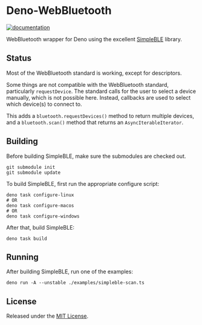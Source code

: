 # Deno-WebBluetooth

[![documentation](https://doc.deno.land/badge.svg)](https://doc.deno.land/https://deno.land/x/webbluetooth/mod.ts)

WebBluetooth wrapper for Deno using the excellent
[SimpleBLE](https://github.com/OpenBluetoothToolbox/SimpleBLE) library.

## Status

Most of the WebBluetooth standard is working, except for descriptors.

Some things are not compatible with the WebBluetooth standard, particularly
`requestDevice`. The standard calls for the user to select a device manually,
which is not possible here. Instead, callbacks are used to select which
device(s) to connect to.

This adds a `bluetooth.requestDevices()` method to return multiple devices, and
a `bluetooth.scan()` method that returns an `AsyncIterableIterator`.

## Building

Before building SimpleBLE, make sure the submodules are checked out.

    git submodule init
    git submodule update

To build SimpleBLE, first run the appropriate configure script:

    deno task configure-linux
    # OR
    deno task configure-macos
    # OR
    deno task configure-windows

After that, build SimpleBLE:

    deno task build

## Running

After building SimpleBLE, run one of the examples:

    deno run -A --unstable ./examples/simpleble-scan.ts

## License

Released under the [MIT License](LICENSE).
